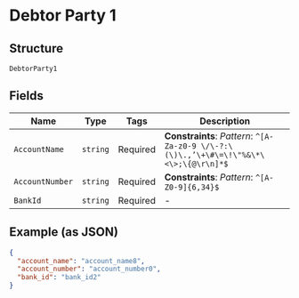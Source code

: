 
# Debtor Party 1

## Structure

`DebtorParty1`

## Fields

| Name | Type | Tags | Description |
|  --- | --- | --- | --- |
| `AccountName` | `string` | Required | **Constraints**: *Pattern*: `^[A-Za-z0-9 \/\-?:\(\)\.,’\+\#\=\!\"%&\*\<\>;\{@\r\n]*$` |
| `AccountNumber` | `string` | Required | **Constraints**: *Pattern*: `^[A-Z0-9]{6,34}$` |
| `BankId` | `string` | Required | - |

## Example (as JSON)

```json
{
  "account_name": "account_name8",
  "account_number": "account_number0",
  "bank_id": "bank_id2"
}
```

